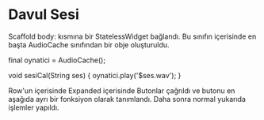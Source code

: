 # Davul Sesi

Scaffold body: kısmına bir StatelessWidget bağlandı.
Bu sınıfın içerisinde en başta AudioCache sınıfından bir obje oluşturuldu.

final oynatici = AudioCache();

  void sesiCal(String ses) {
    oynatici.play('$ses.wav');
  }
  
Row'un içerisinde Expanded içerisinde Butonlar çağrıldı ve butonu en aşağıda ayrı bir fonksiyon olarak tanımlandı. Daha sonra normal yukarıda işlemler yapıldı.
